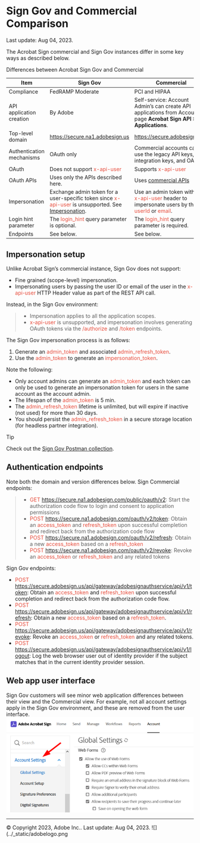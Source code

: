 
# Sign Gov and Commercial Comparison

Last update: Aug 04, 2023.

The Acrobat Sign commercial and Sign Gov instances differ in some key ways as described below. 

Differences between Acrobat Sign Gov and Commercial

Item | Sign Gov | Commercial  
---|---|---  
Compliance | FedRAMP Moderate | PCI and HIPAA  
API application creation | By Adobe | Self-service: Account Admin’s can create API applications from Account page **Acrobat Sign API > API Applications**.  
Top-level domain | <span style="color: #e74c3c;">https://secure.na1.adobesign.us</span> | https://secure.adobesign.com  
Authentication mechanisms | OAuth only | Commercial accounts can use the legacy API keys, integration keys, and OAuth.  
OAuth | Does not support <span style="color: #e74c3c;">x-api-user</span> | Supports <span style="color: #e74c3c;">x-api-user</span>  
OAuth APIs | Uses only the APIs described here. | Uses [commercial APIs](https://secure.na1.adobesign.com/public/static/oauthDoc.jsp)  
Impersonation | Exchange admin token for a user-specific token since <span style="color: #e74c3c;">x-api-user</span> is unsupported. See [Impersonation](apps.html#impersonation). | Use an admin token with an <span style="color: #e74c3c;">x-api-user</span> header to impersonate users by their <span style="color: #e74c3c;">userId</span> or <span style="color: #e74c3c;">email</span>.  
Login hint parameter | The <span style="color: #e74c3c;">login_hint</span> query parameter is optional. | The <span style="color: #e74c3c;">login_hint</span> query parameter is required.  
Endpoints | See below. | See below.  

## Impersonation setup

Unlike Acrobat Sign’s commercial instance, Sign Gov does
not support:

  * Fine grained (scope-level) impersonation.
  * Impersonating users by passing the user ID or email of the user in the <span style="color: #e74c3c;">x-api-user</span> HTTP Header value as part of the REST API call.

Instead, in the Sign Gov environment:

>   * Impersonation applies to all the application scopes.
>   * <span style="color: #e74c3c;">x-api-user</span> is unsupported, and impersonation involves generating OAuth
> tokens via the <span style="color: #e74c3c;">/authorize</span> and <span style="color: #e74c3c;">/token</span> endpoints.
>

The Sign Gov impersonation process is as follows:

  1. Generate an <span style="color: #e74c3c;">admin_token</span> and associated <span style="color: #e74c3c;">admin_refresh_token</span>.
  2. Use the <span style="color: #e74c3c;">admin_token</span> to generate an <span style="color: #e74c3c;">impersonation_token</span>.

Note the following:

  * Only account admins can generate an <span style="color: #e74c3c;">admin_token</span> and each token can only be used to generate an impersonation token for users in the same account as the account admin.
  * The lifespan of the <span style="color: #e74c3c;">admin_token</span> is 5 min.
  * The <span style="color: #e74c3c;">admin_refresh_token</span> lifetime is unlimited, but will expire if inactive (not used) for more than 30 days.
  * You should persist the <span style="color: #e74c3c;">admin_refresh_token</span> in a secure storage location (for headless partner integration).

<InlineAlert slots="header, text" />

Tip

Check out the [Sign Gov Postman collection](https://www.postman.com/adobe/workspace/adobe-acrobat-sign/folder/24728226-8eb1bfa8-4d5b-4099-b960-b55601d92103?ctx=documentation).

## Authentication endpoints

Note both the domain and version differences below.
Sign Commercial endpoints:

>   * <span style="color: #e74c3c;">GET https://secure.na1.adobesign.com/public/oauth/v2</span>: Start the
> authorization code flow to login and consent to application permissions
>   * <span style="color: #e74c3c;">POST https://secure.na1.adobesign.com/oauth/v2/token</span>: Obtain an
> <span style="color: #e74c3c;">access_token</span> and <span style="color: #e74c3c;">refresh_token</span> upon successful completion and redirect
> back from the authorization code flow
>   * <span style="color: #e74c3c;">POST https://secure.na1.adobesign.com/oauth/v2/refresh</span>: Obtain a new
> <span style="color: #e74c3c;">access_token</span> based on a <span style="color: #e74c3c;">refresh_token</span>
>   * <span style="color: #e74c3c;">POST https://secure.na1.adobesign.com/oauth/v2/revoke</span>: Revoke an
> <span style="color: #e74c3c;">access_token</span> or <span style="color: #e74c3c;">refresh_token</span> and any related tokens
>

Sign Gov endpoints:

  * <span style="color: #e74c3c;">POST https://secure.adobesign.us/api/gateway/adobesignauthservice/api/v1/token</span>: Obtain an <span style="color: #e74c3c;">access_token</span> and <span style="color: #e74c3c;">refresh_token</span> upon successful completion and redirect back from the authorization code flow.
  * <span style="color: #e74c3c;">POST https://secure.adobesign.us/api/gateway/adobesignauthservice/api/v1/refresh</span>: Obtain a new <span style="color: #e74c3c;">access_token</span> based on a <span style="color: #e74c3c;">refresh_token</span>.
  * <span style="color: #e74c3c;">POST https://secure.adobesign.us/api/gateway/adobesignauthservice/api/v1/revoke</span>: Revoke an <span style="color: #e74c3c;">access_token</span> or <span style="color: #e74c3c;">refresh_token</span> and any related tokens.
  * <span style="color: #e74c3c;">POST https://secure.adobesign.us/api/gateway/adobesignauthservice/api/v1/logout</span>: Log the web browser user out of identity provider if the subject matches that in the current identity provider session.

## Web app user interface

Sign Gov customers will see minor web application
differences between their view and the Commercial view. For example, not all
account settings apply in the Sign Gov environment, and these are removed from
the user interface. ![_images/webappui.png](_images/webappui.png)

------------------------------------
© Copyright 2023, Adobe Inc..  Last update: Aug 04, 2023. 
![](../_static/adobelogo.png